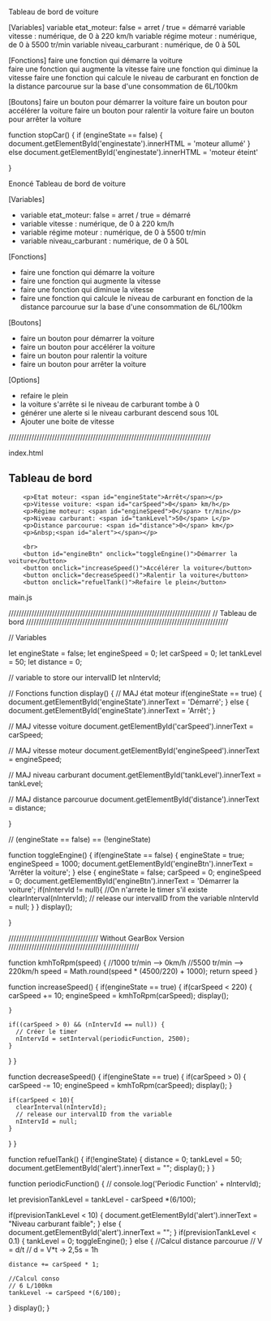 Tableau de bord de voiture


[Variables]
variable etat_moteur: false = arret / true = démarré
variable vitesse : numérique, de 0 à 220 km/h
variable régime moteur : numérique, de 0 à 5500 tr/min
variable niveau_carburant : numérique, de 0 à 50L

[Fonctions]
faire une fonction qui démarre la voiture  
faire une fonction qui augmente la vitesse
faire une fonction qui diminue la vitesse
faire une fonction qui calcule le niveau de carburant en fonction de la distance parcourue sur la base d'une consommation de 6L/100km

[Boutons]
faire un bouton pour démarrer la voiture
faire un bouton pour accélérer la voiture
faire un bouton pour ralentir la voiture
faire un bouton pour arrêter la voiture


function stopCar() {
    if (engineState == false) {
        document.getElementById('enginestate').innerHTML = 'moteur allumé'
    } else
        document.getElementById('enginestate').innerHTML = 'moteur éteint'

}

Enoncé Tableau de bord de voiture


[Variables]
- variable etat_moteur: false = arret / true = démarré
- variable vitesse : numérique, de 0 à 220 km/h
- variable régime moteur : numérique, de 0 à 5500 tr/min
- variable niveau_carburant : numérique, de 0 à 50L

[Fonctions]
- faire une fonction qui démarre la voiture
- faire une fonction qui augmente la vitesse
- faire une fonction qui diminue la vitesse
- faire une fonction qui calcule le niveau de carburant en fonction de la distance 
parcourue sur la base d'une consommation de 6L/100km

[Boutons]
- faire un bouton pour démarrer la voiture
- faire un bouton pour accélérer la voiture
- faire un bouton pour ralentir la voiture
- faire un bouton pour arrêter la voiture

[Options]
- refaire le plein
- la voiture s'arrête si le niveau de carburant tombe à 0
- générer une alerte si le niveau carburant descend sous 10L
- Ajouter une boite de vitesse

///////////////////////////////////////////////////////////////////////////////

index.html

 <h2>Tableau de bord</h2>

        <p>Etat moteur: <span id="engineState">Arrêt</span></p>
        <p>Vitesse voiture: <span id="carSpeed">0</span> km/h</p>
        <p>Régime moteur: <span id="engineSpeed">0</span> tr/min</p>
        <p>Niveau carburant: <span id="tankLevel">50</span> L</p>
        <p>Distance parcourue: <span id="distance">0</span> km</p>
        <p>&nbsp;<span id="alert"></span></p>

        <br>
        <button id="engineBtn" onclick="toggleEngine()">Démarrer la voiture</button> 
        <button onclick="increaseSpeed()">Accélérer la voiture</button> 
        <button onclick="decreaseSpeed()">Ralentir la voiture</button> 
        <button onclick="refuelTank()">Refaire le plein</button> 

main.js

///////////////////////////////////////////////////////////////////////////////
//                      Tableau de bord
///////////////////////////////////////////////////////////////////////////////

// Variables

let engineState = false;
let engineSpeed = 0;
let carSpeed = 0;
let tankLevel = 50;
let distance = 0;

// variable to store our intervalID
let nIntervId;

// Fonctions
function display() {
  // MAJ état moteur
  if(engineState == true) {
    document.getElementById('engineState').innerText = 'Démarré';
  } else {
    document.getElementById('engineState').innerText = 'Arrêt';
  }

  // MAJ vitesse voiture
  document.getElementById('carSpeed').innerText = carSpeed;

  // MAJ vitesse moteur
  document.getElementById('engineSpeed').innerText = engineSpeed;

  // MAJ niveau carburant
  document.getElementById('tankLevel').innerText = tankLevel;

  // MAJ distance parcourue
  document.getElementById('distance').innerText = distance;

}

// (engineState == false)  ==  (!engineState)

function toggleEngine() {
  if(engineState == false) {
    engineState = true;
    engineSpeed = 1000;
    document.getElementById('engineBtn').innerText = 'Arrêter la voiture';
  } else {
    engineState = false;
    carSpeed = 0;
    engineSpeed = 0;
    document.getElementById('engineBtn').innerText = 'Démarrer la voiture';
    if(nIntervId != null){
      //On n'arrete le timer s'il existe
      clearInterval(nIntervId);
      // release our intervalID from the variable
      nIntervId = null;
    }
  }
  display();

}

/////////////////////////////////// Without GearBox Version ///////////////////////////////////////////////////

function kmhToRpm(speed) {
  //1000 tr/min --> 0km/h
  //5500 tr/min --> 220km/h
  speed = Math.round(speed * (4500/220) + 1000);
  return speed
}

function increaseSpeed() {
  if(engineState == true) {
    if(carSpeed < 220) {
      carSpeed += 10;
      engineSpeed = kmhToRpm(carSpeed);
      display();
      
    }

    if((carSpeed > 0) && (nIntervId == null)) {
      // Créer le timer
      nIntervId = setInterval(periodicFunction, 2500);
    }
  }
}

function decreaseSpeed() {
  if(engineState == true) {
    if(carSpeed > 0) {
      carSpeed -= 10;
      engineSpeed = kmhToRpm(carSpeed);
      display();
    }

    if(carSpeed < 10){
      clearInterval(nIntervId);
      // release our intervalID from the variable
      nIntervId = null;
    }
  }
}


function refuelTank() {
  if(!engineState) {
    distance = 0;
    tankLevel = 50;
    document.getElementById('alert').innerText = "";
    display();
  }
}

function periodicFunction() {
  // console.log('Periodic Function' + nIntervId);

  let previsionTankLevel = tankLevel - carSpeed *(6/100);

  if(previsionTankLevel  < 10) {
    document.getElementById('alert').innerText = "Niveau carburant faible";
  } else {
    document.getElementById('alert').innerText = "";
  }
  if(previsionTankLevel  < 0.1) {
    tankLevel = 0;
    toggleEngine();
  } else {
    //Calcul distance parcourue
    // V = d/t
    // d = V*t -> 2,5s = 1h

    distance += carSpeed * 1;

    //Calcul conso
    // 6 L/100km
    tankLevel -= carSpeed *(6/100);
  }
  display();
}

